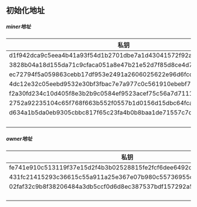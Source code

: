 ## 初始化地址

##### miner地址

| 私钥                                                         | 公钥                                                         | 地址                                       |
| ------------------------------------------------------------ | ------------------------------------------------------------ | ------------------------------------------ |
| d1f942dca9c5eea4b41a93f54d1b2701dbe7a1d43041572f92ac9af55952f313 | 425f14574e3bf75d06ebc5050b35cd356d2b846e9fa27ef05f7bf4d18538fd944d738775cc2f738017f7d1b98b79968c8c391b69799425d8ee86eddddeaa5fbc | 0xb96c833432d7cf7a532db5edec261d4c700188e0 |
| 3828b04a18d155da71c9cfaca051a8e47b21e52d7f85d8ce4d7b19d86ffc25c7 | 024721fe34b8bd4cb5a06c4b69de0a4c025f33bd13e9ed8a34e7c8f95d9e7b3505cb36be34fe2621c4907bbd9888b655f824809b80b4232ac2930ef291ed6c37 | 0xe13891f31b86d713f19322545d616778a98e1613 |
| ec72794f5a059863cebb17df953e2491a2606025622e96d6fcd1fdb6f9069cb1 | f766529ee26224a02610ea04ed9602ced8a88eeac4b55a261aa41b024b15235d05992c97fddccabff5077041102d85811f5b8f6017dedd1f902b47625d1478ca | 0x5e34132303992cc6f045fd1803fce219e5922d29 |
| 4dc12e32c05eebd9532e30bf3fbac7e7a977c0c561910ebebf7837d2c552fc40 | 1f5483037f570b27ba87801899a6b27702af9a8e6ba065f550d8722bd82df8edf06349fc5649c8d82a6c9b7e91fa36fcecd0e6774061803a0aec16a19e5297a5 | 0x17dd34fe778005d79534f795744515d79897a268 |
| f2a30fd234c10d405f8e3b2b9c0584ef9523acef75c56a7d71119f21b3e30f9e | 69517fab9f9b55921112bacce3f93bad618c8eb33751b2b0f9b2473ed563ad9805602f469d81d23d1869258ba5b0162904120bacf66053ff89802b003f62ec6e | 0xa2e63d7389fcfc899aff89092509023e4af617fc |
| 2752a92235104c65f768f663b552f0557b1d0156d15dbc64fca379a96f8ef005 | c42cac94b10c0669936ae026b42aaddcf76790ea67089c2efdebf330bec61ddd3a79cc111bb2219a789207b5d194321b8952db0ecc3ca2cf410cb88512b61418 | 0x9f4cc727e82c955ff7d2c9bb8f34b8e009e8464e |
| d634a1b5da0eb9305cbbc817f65c23fa4b0b8baa1de71557c7d58dc239cda67f | 41ce6421eb698f7dbb10ab1d73b077db55dcd179df6956944b2006e7437ec486b0a7af19975bd2625f4cd4d5fb5c22ebf3852cf9e9bdec15014ace39fb6a12f7 | 0x8b0c7d517a553234cc36fc2f62af488ad661a45a |
|                                                              |                                                              | 0xefe22f370d03ace02f82e379a754b072123e4db2 |

##### owner地址

| 私钥                                                         | 公钥                                                         | 地址                                       |
| ------------------------------------------------------------ | ------------------------------------------------------------ | ------------------------------------------ |
| fe741e910c513119f37e15d2f4b3b02528815fe2fcf6dee6492d00aab4aeb808 | 0d6e57fcf92ad86b85d0b5e0a7b0c2a9bb27e53351e531e9f0d25e7912e24965d7341de9d1d32786c5a04816e25dc9e008dce9cdbec914796840e2e495557495 | 0x76d26029f27a106e4a66fed7449f4058b432f177 |
| 431fc21415293c36615c55a911a25e367e07b980c55736955c9a88270b8dd737 | edbd43927f1a8e56313c731de9f02d2fe36dbd412447de4b0147920d5e9e76b1606b69e36770f74e9a5d276b918d8c6a9adf3da007beee626993fc8c7e218889 | 0x4f93136e8a02981ac19ac29284f6fe079721b4b8 |
| 02faf32c9b8f38206484a3db5ccf0d6d8ec387537bdf157292a53b301495f725 | c383cfd8b24b18cab3541664119e0da525a4f04384f5bf9684390f9ceb290462ed84c96e32300c6863ece70cee87761bac363d479d46eae251344c8bea18cd03 | 0xedc4a9c6fadd1668a85d38e0f859fb732ef9007d |
|                                                              |                                                              |                                            |
|                                                              |                                                              |                                            |
|                                                              |                                                              |                                            |
|                                                              |                                                              |                                            |